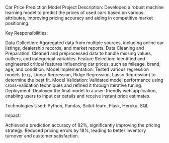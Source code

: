 Car Price Prediction Model
Project Description:
Developed a robust machine learning model to predict the prices of used cars based on various attributes, improving pricing accuracy and aiding in competitive market positioning.

Key Responsibilities:

Data Collection: Aggregated data from multiple sources, including online car listings, dealership records, and market reports.
Data Cleaning and Preparation: Cleaned and preprocessed data to handle missing values, outliers, and categorical variables.
Feature Selection: Identified and engineered critical features influencing car prices, such as mileage, brand, age, and condition.
Model Implementation: Tested various regression models (e.g., Linear Regression, Ridge Regression, Lasso Regression) to determine the best fit.
Model Validation: Validated model performance using cross-validation techniques and refined it through iterative tuning.
Deployment: Deployed the final model to a user-friendly web application, enabling users to input car details and receive instant price estimates.

Technologies Used:
Python, Pandas, Scikit-learn, Flask, Heroku, SQL

Impact:

Achieved a prediction accuracy of 92%, significantly improving the pricing strategy.
Reduced pricing errors by 18%, leading to better inventory turnover and customer satisfaction.
